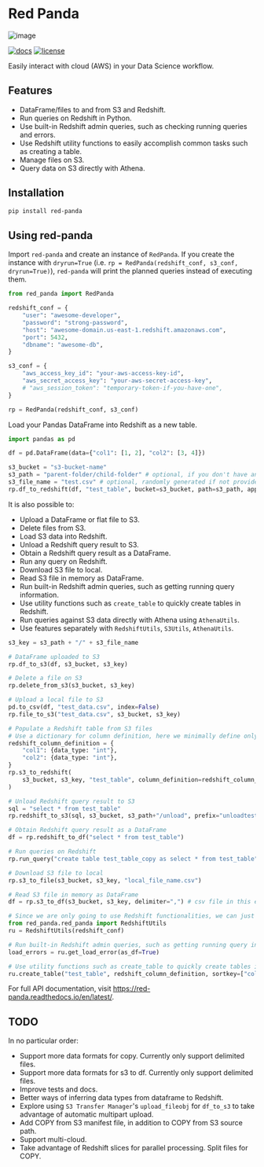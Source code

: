 # Red Panda

![image](https://raw.githubusercontent.com/jucyai/red-panda/master/red-panda.jpg)

[![docs](https://readthedocs.org/projects/red-panda/badge/?version=dev)](https://red-panda.readthedocs.io/en/dev/?badge=dev)
[![license](https://img.shields.io/github/license/mashape/apistatus.svg?maxAge=2592000)](https://github.com/jucyao/red-panda/blob/master/LICENSE)

Easily interact with cloud (AWS) in your Data Science workflow.

## Features

- DataFrame/files to and from S3 and Redshift.
- Run queries on Redshift in Python.
- Use built-in Redshift admin queries, such as checking running queries and errors.
- Use Redshift utility functions to easily accomplish common tasks such as creating a table.
- Manage files on S3.
- Query data on S3 directly with Athena.

## Installation

```sh
pip install red-panda
```

## Using red-panda

Import `red-panda` and create an instance of `RedPanda`. If you create the instance with `dryrun=True` (i.e. `rp = RedPanda(redshift_conf, s3_conf, dryrun=True)`), `red-panda` will print the planned queries instead of executing them.

```python
from red_panda import RedPanda

redshift_conf = {
    "user": "awesome-developer",
    "password": "strong-password",
    "host": "awesome-domain.us-east-1.redshift.amazonaws.com",
    "port": 5432,
    "dbname": "awesome-db",
}

s3_conf = {
    "aws_access_key_id": "your-aws-access-key-id",
    "aws_secret_access_key": "your-aws-secret-access-key",
    # "aws_session_token": "temporary-token-if-you-have-one",
}

rp = RedPanda(redshift_conf, s3_conf)
```

Load your Pandas DataFrame into Redshift as a new table.

```python
import pandas as pd

df = pd.DataFrame(data={"col1": [1, 2], "col2": [3, 4]})

s3_bucket = "s3-bucket-name"
s3_path = "parent-folder/child-folder" # optional, if you don't have any sub folders
s3_file_name = "test.csv" # optional, randomly generated if not provided
rp.df_to_redshift(df, "test_table", bucket=s3_bucket, path=s3_path, append=False)
```

It is also possible to:

- Upload a DataFrame or flat file to S3.
- Delete files from S3.
- Load S3 data into Redshift.
- Unload a Redshift query result to S3.
- Obtain a Redshift query result as a DataFrame.
- Run any query on Redshift.
- Download S3 file to local.
- Read S3 file in memory as DataFrame.
- Run built-in Redshift admin queries, such as getting running query information.
- Use utility functions such as `create_table` to quickly create tables in Redshift.
- Run queries against S3 data directly with Athena using `AthenaUtils`.
- Use features separately with `RedshiftUtils`, `S3Utils`, `AthenaUtils`.

```python
s3_key = s3_path + "/" + s3_file_name

# DataFrame uploaded to S3
rp.df_to_s3(df, s3_bucket, s3_key)

# Delete a file on S3
rp.delete_from_s3(s3_bucket, s3_key)

# Upload a local file to S3
pd.to_csv(df, "test_data.csv", index=False)
rp.file_to_s3("test_data.csv", s3_bucket, s3_key)

# Populate a Redshift table from S3 files
# Use a dictionary for column definition, here we minimally define only data_type
redshift_column_definition = {
    "col1": {data_type: "int"},
    "col2": {data_type: "int"},
}
rp.s3_to_redshift(
    s3_bucket, s3_key, "test_table", column_definition=redshift_column_definition
)

# Unload Redshift query result to S3
sql = "select * from test_table"
rp.redshift_to_s3(sql, s3_bucket, s3_path+"/unload", prefix="unloadtest_")

# Obtain Redshift query result as a DataFrame
df = rp.redshift_to_df("select * from test_table")

# Run queries on Redshift
rp.run_query("create table test_table_copy as select * from test_table")

# Download S3 file to local
rp.s3_to_file(s3_bucket, s3_key, "local_file_name.csv")

# Read S3 file in memory as DataFrame
df = rp.s3_to_df(s3_bucket, s3_key, delimiter=",") # csv file in this example

# Since we are only going to use Redshift functionalities, we can just use RedshiftUtils
from red_panda.red_panda import RedshiftUtils
ru = RedshiftUtils(redshift_conf)

# Run built-in Redshift admin queries, such as getting running query information
load_errors = ru.get_load_error(as_df=True)

# Use utility functions such as create_table to quickly create tables in Redshift
ru.create_table("test_table", redshift_column_definition, sortkey=["col2"], drop_first=True)
```

For full API documentation, visit <https://red-panda.readthedocs.io/en/latest/>.

## TODO

In no particular order:

- Support more data formats for copy. Currently only support delimited files.
- Support more data formats for s3 to df. Currently only support delimited files.
- Improve tests and docs.
- Better ways of inferring data types from dataframe to Redshift.
- Explore using `S3 Transfer Manager`'s `upload_fileobj` for `df_to_s3` to take advantage of automatic multipart upload.
- Add COPY from S3 manifest file, in addition to COPY from S3 source path.
- Support multi-cloud.
- Take advantage of Redshift slices for parallel processing. Split files for COPY.
